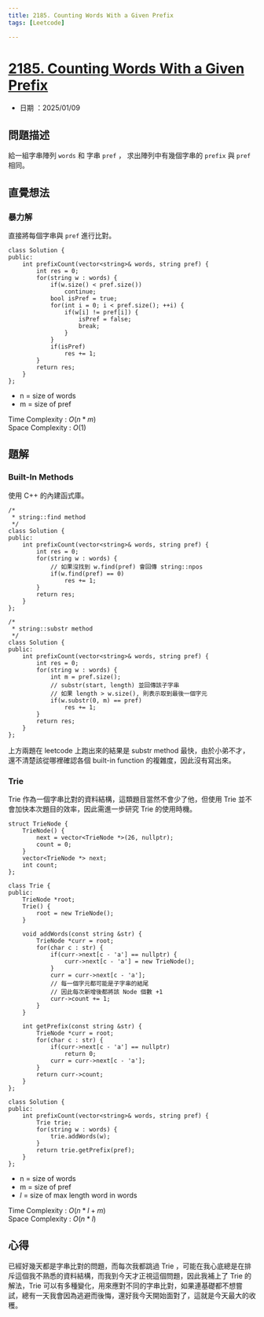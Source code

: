 ```yaml
---
title: 2185. Counting Words With a Given Prefix
tags: [Leetcode]

---
```


# [2185. Counting Words With a Given Prefix](https://leetcode.com/problems/counting-words-with-a-given-prefix/description/?envType=daily-question&envId=2025-01-09)  
+ 日期 ：2025/01/09  

## 問題描述  
給一組字串陣列 `words` 和 字串 `pref` ， 求出陣列中有幾個字串的 `prefix` 與 `pref` 相同。  


## 直覺想法  
### 暴力解  
直接將每個字串與 `pref` 進行比對。  
```cpp=
class Solution {
public:
    int prefixCount(vector<string>& words, string pref) {
        int res = 0;
        for(string w : words) {
            if(w.size() < pref.size())
                continue;
            bool isPref = true;
            for(int i = 0; i < pref.size(); ++i) {
                if(w[i] != pref[i]) {
                    isPref = false;
                    break;
                }
            }
            if(isPref)
                res += 1;
        }
        return res;
    }
};
```

+ n = size of words  
+ m = size of pref  

Time Complexity : $O(n * m)$  
Space Complexity : $O(1)$  

## 題解  
### Built-In Methods  
使用 C++ 的內建函式庫。  
```cpp=
/*
 * string::find method
 */
class Solution {
public:
    int prefixCount(vector<string>& words, string pref) {
        int res = 0;
        for(string w : words) {
            // 如果沒找到 w.find(pref) 會回傳 string::npos
            if(w.find(pref) == 0)
                res += 1;
        }
        return res;
    }
};
```

```cpp=
/*
 * string::substr method
 */
class Solution {
public:
    int prefixCount(vector<string>& words, string pref) {
        int res = 0;
        for(string w : words) {
            int m = pref.size();
            // substr(start, length) 並回傳該子字串
            // 如果 length > w.size(), 則表示取到最後一個字元
            if(w.substr(0, m) == pref)
                res += 1;
        }
        return res;
    }
};
```

上方兩題在 leetcode 上跑出來的結果是 substr method 最快，由於小弟不才，還不清楚該從哪裡確認各個 built-in function 的複雜度，因此沒有寫出來。  

### Trie  
Trie 作為一個字串比對的資料結構，這類題目當然不會少了他，但使用 Trie 並不會加快本次題目的效率，因此需進一步研究 Trie 的使用時機。  

```cpp=
struct TrieNode {
    TrieNode() {
        next = vector<TrieNode *>(26, nullptr);
        count = 0;
    }
    vector<TrieNode *> next;
    int count;
};

class Trie {
public:
    TrieNode *root;
    Trie() {
        root = new TrieNode();
    }

    void addWords(const string &str) {
        TrieNode *curr = root;
        for(char c : str) {
            if(curr->next[c - 'a'] == nullptr) {
                curr->next[c - 'a'] = new TrieNode();
            }
            curr = curr->next[c - 'a'];
            // 每一個字元都可能是子字串的結尾
            // 因此每次新增後都將該 Node 個數 +1
            curr->count += 1;
        }
    }

    int getPrefix(const string &str) {
        TrieNode *curr = root;
        for(char c : str) {
            if(curr->next[c - 'a'] == nullptr)
                return 0;
            curr = curr->next[c - 'a'];
        }
        return curr->count;
    }
};

class Solution {
public:
    int prefixCount(vector<string>& words, string pref) {
        Trie trie;
        for(string w : words) {
            trie.addWords(w);
        }
        return trie.getPrefix(pref);
    }
};
```

+ n = size of words  
+ m = size of pref  
+ $l$ = size of max length word in words  


Time Complexity : $O(n * l + m)$  
Space Complexity : $O(n * l)$  

## 心得  
已經好幾天都是字串比對的問題，而每次我都跳過 Trie ，可能在我心底總是在排斥這個我不熟悉的資料結構，而我到今天才正視這個問題，因此我補上了 Trie 的解法，Trie 可以有多種變化，用來應對不同的字串比對，如果連基礎都不想嘗試，總有一天我會因為逃避而後悔，還好我今天開始面對了，這就是今天最大的收穫。  
